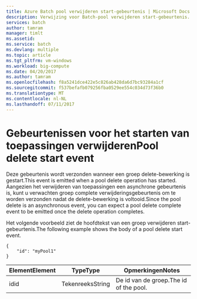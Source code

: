 ```yaml
---
title: Azure Batch pool verwijderen start-gebeurtenis | Microsoft Docs
description: Verwijzing voor Batch-pool verwijderen start-gebeurtenis.
services: batch
author: tamram
manager: timlt
ms.assetid: 
ms.service: batch
ms.devlang: multiple
ms.topic: article
ms.tgt_pltfrm: vm-windows
ms.workload: big-compute
ms.date: 04/20/2017
ms.author: tamram
ms.openlocfilehash: f8a5241dce422e5c826ab428da6d7bc93284a1cf
ms.sourcegitcommit: f537befafb079256fba0529ee554c034d73f36b0
ms.translationtype: MT
ms.contentlocale: nl-NL
ms.lasthandoff: 07/11/2017
---
```

# <a name="pool-delete-start-event"></a><span data-ttu-id="999a8-103">Gebeurtenissen voor het starten van toepassingen verwijderen</span><span class="sxs-lookup"><span data-stu-id="999a8-103">Pool delete start event</span></span>

 <span data-ttu-id="999a8-104">Deze gebeurtenis wordt verzonden wanneer een groep delete-bewerking is gestart.</span><span class="sxs-lookup"><span data-stu-id="999a8-104">This event is emitted when a pool delete operation has started.</span></span> <span data-ttu-id="999a8-105">Aangezien het verwijderen van toepassingen een asynchrone gebeurtenis is, kunt u verwachten groep complete verwijderingsgebeurtenis om te worden verzonden nadat de delete-bewerking is voltooid.</span><span class="sxs-lookup"><span data-stu-id="999a8-105">Since the pool delete is an asynchronous event, you can expect a pool delete complete event to be emitted once the delete operation completes.</span></span>

 <span data-ttu-id="999a8-106">Het volgende voorbeeld ziet de hoofdtekst van een groep verwijderen start-gebeurtenis.</span><span class="sxs-lookup"><span data-stu-id="999a8-106">The following example shows the body of a pool delete start event.</span></span>

```
{
    "id": "myPool1"
}
```

|<span data-ttu-id="999a8-107">Element</span><span class="sxs-lookup"><span data-stu-id="999a8-107">Element</span></span>|<span data-ttu-id="999a8-108">Type</span><span class="sxs-lookup"><span data-stu-id="999a8-108">Type</span></span>|<span data-ttu-id="999a8-109">Opmerkingen</span><span class="sxs-lookup"><span data-stu-id="999a8-109">Notes</span></span>|
|-------------|----------|-----------|
|<span data-ttu-id="999a8-110">id</span><span class="sxs-lookup"><span data-stu-id="999a8-110">id</span></span>|<span data-ttu-id="999a8-111">Tekenreeks</span><span class="sxs-lookup"><span data-stu-id="999a8-111">String</span></span>|<span data-ttu-id="999a8-112">De id van de groep.</span><span class="sxs-lookup"><span data-stu-id="999a8-112">The id of the pool.</span></span>|